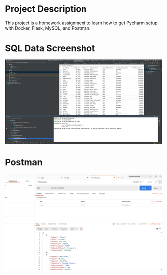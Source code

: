 # Project Description

This project is a homework assignment to learn how to get Pycharm setup with Docker, Flask, MySQL, and Postman.

# SQL Data Screenshot

![pycharm data query](screenshots/Query.png)

# Postman

![postman screenshot](screenshots/postman.png)